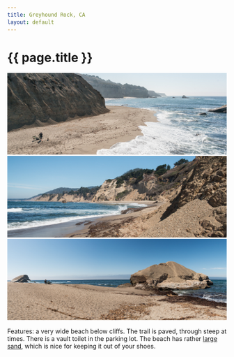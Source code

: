 ```yaml
---
title: Greyhound Rock, CA
layout: default
---
```


# {{ page.title }}

<img src="grb-01.jpg"><br/>
<img src="grb-02.jpg"><br/>
<img src="grb-03.jpg"><br/>

Features: a very wide beach below cliffs.  The trail is paved, through steep 
at times. There is a vault toilet in the parking lot.  The beach has rather [large
sand](grb-sand-01.jpg), which is nice for keeping it out of your shoes.

